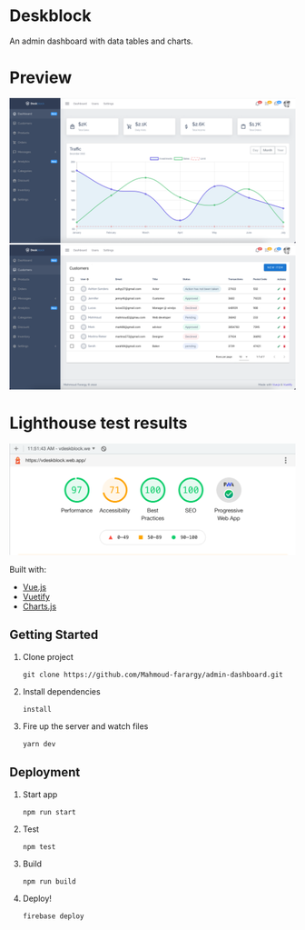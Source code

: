 # Deskblock

An admin dashboard with data tables and charts.

# Preview
<img src="./screenshots/Screenshot_1.png" alt="demo1"/>

<img src="./screenshots/Screenshot_2.png" alt="demo2"/>

# Lighthouse test results
<img src="./screenshots/Screenshot_lighthouse.png" alt="light house results"/>

Built with:

- [Vue.js](https://vuejs.org/v2/guide/)
- [Vuetify](https://vuetifyjs.com/en/getting-started/installation/)
- [Charts.js](https://vue-chartjs.org/)

## Getting Started

1. Clone project
    ```
    git clone https://github.com/Mahmoud-farargy/admin-dashboard.git
    ```
    
2. Install dependencies

   ```npm
   install
   ```

3. Fire up the server and watch files

   ```bash
   yarn dev
   ```

## Deployment

1. Start app
   ```
   npm run start
   ```
2. Test

   ```
   npm test
   ```

3. Build
   ```
   npm run build
   ```
4. Deploy!

   ```
   firebase deploy
   ```

